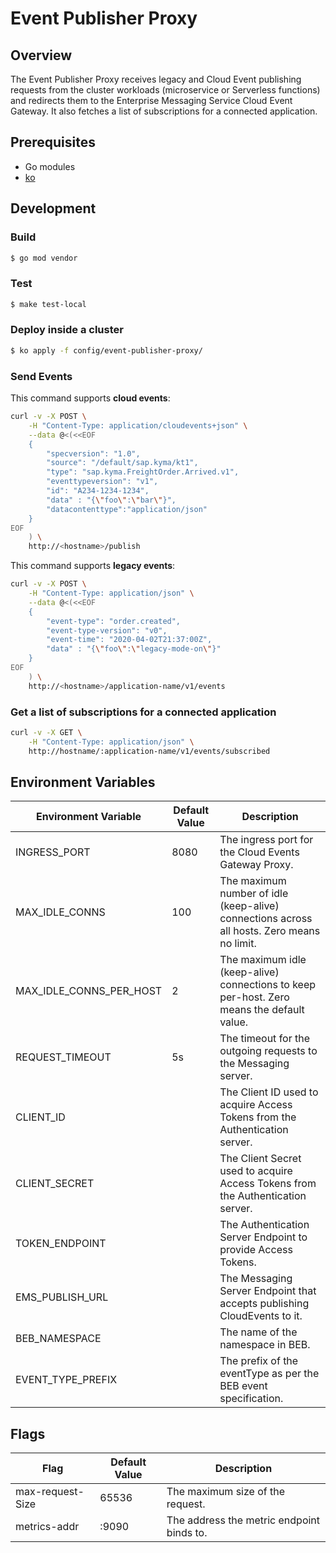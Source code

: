 # Event Publisher Proxy

## Overview

The Event Publisher Proxy receives legacy and Cloud Event publishing requests from the cluster workloads (microservice or Serverless functions) and redirects them to the Enterprise Messaging Service Cloud Event Gateway. It also fetches a list of subscriptions for a connected application.

## Prerequisites

- Go modules
- [ko](https://github.com/google/ko)

## Development

### Build

```bash
$ go mod vendor
```

### Test

```bash
$ make test-local
```

### Deploy inside a cluster

```bash
$ ko apply -f config/event-publisher-proxy/
```

### Send Events

This command supports **cloud events**: 
```bash
curl -v -X POST \
    -H "Content-Type: application/cloudevents+json" \
    --data @<(<<EOF
    {
        "specversion": "1.0",
        "source": "/default/sap.kyma/kt1",
        "type": "sap.kyma.FreightOrder.Arrived.v1",
        "eventtypeversion": "v1",
        "id": "A234-1234-1234",
        "data" : "{\"foo\":\"bar\"}",
        "datacontenttype":"application/json"
    }
EOF
    ) \
    http://<hostname>/publish
```

This command supports **legacy events**:
```bash
curl -v -X POST \
    -H "Content-Type: application/json" \
    --data @<(<<EOF
    {
        "event-type": "order.created",
        "event-type-version": "v0",
        "event-time": "2020-04-02T21:37:00Z",
        "data" : "{\"foo\":\"legacy-mode-on\"}"
    }
EOF
    ) \
    http://<hostname>/application-name/v1/events
```

### Get a list of subscriptions for a connected application

```bash
curl -v -X GET \
    -H "Content-Type: application/json" \
    http://hostname/:application-name/v1/events/subscribed
```

## Environment Variables

| Environment Variable    | Default Value | Description                                                                                |
| ----------------------- | ------------- |------------------------------------------------------------------------------------------- |
| INGRESS_PORT            | 8080          | The ingress port for the Cloud Events Gateway Proxy.                                        |
| MAX_IDLE_CONNS          | 100           | The maximum number of idle (keep-alive) connections across all hosts. Zero means no limit. |
| MAX_IDLE_CONNS_PER_HOST | 2             | The maximum idle (keep-alive) connections to keep per-host. Zero means the default value.  |
| REQUEST_TIMEOUT         | 5s            | The timeout for the outgoing requests to the Messaging server.                             |
| CLIENT_ID               |               | The Client ID used to acquire Access Tokens from the Authentication server.                |
| CLIENT_SECRET           |               | The Client Secret used to acquire Access Tokens from the Authentication server.            |
| TOKEN_ENDPOINT          |               | The Authentication Server Endpoint to provide Access Tokens.                               |
| EMS_PUBLISH_URL         |               | The Messaging Server Endpoint that accepts publishing CloudEvents to it.                   |
| BEB_NAMESPACE           |               | The name of the namespace in BEB.                                                          |
| EVENT_TYPE_PREFIX       |               | The prefix of the eventType as per the BEB event specification.                            |

## Flags
| Flag                    | Default Value | Description                                                                                |
| ----------------------- | ------------- |------------------------------------------------------------------------------------------- |
| max-request-Size        | 65536         | The maximum size of the request.                                                           |
| metrics-addr            | :9090         | The address the metric endpoint binds to.                                                  |
